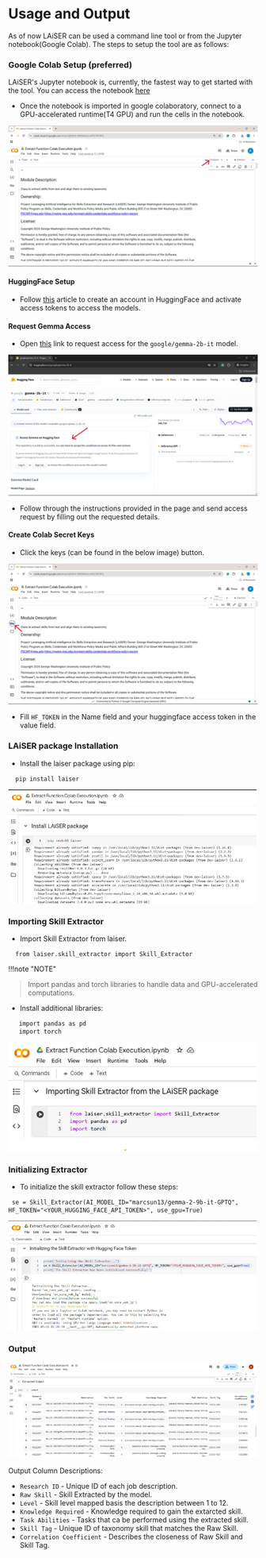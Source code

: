 # Usage and Output

As of now LAiSER can be used a command line tool or from the Jupyter notebook(Google Colab). The steps to setup the tool are as follows:


### Google Colab Setup (preferred)
LAiSER's Jupyter notebook is, currently, the fastest way to get started with the tool. You can access the notebook [here](https://github.com/LAiSER-Software/extract-module/blob/development/dev_space/Extract%20Function%20Colab%20Execution.ipynb)

- Once the notebook is imported in google colaboratory, connect to a GPU-accelerated runtime(T4 GPU) and run the cells in the notebook.

![connect-image](./assets/t4-connect-screenshot.png)


#### HuggingFace Setup

- Follow [this](https://www.educative.io/answers/how-to-get-an-access-token-for-hugging-face) article to create an account in HuggingFace and activate access tokens to access the models.


#### Request Gemma Access

- Open [this](https://huggingface.co/google/gemma-2b-it) link to request access for the `google/gemma-2b-it` model.

![gemma-access](./assets/gemma-access.png)

- Follow through the instructions provided in the page and send access request by filling out the requested details.


#### Create Colab Secret Keys

- Click the keys (can be found in the below image) button.

![key-button](./assets/access-key-button.png)

- Fill `HF_TOKEN` in the Name field and your huggingface access token in the value field.



### LAiSER package Installation

- Install the laiser package using pip:

```shell
  pip install laiser
```
![key-button](./assets/Installing_LAiSER_Package.png)



### Importing Skill Extractor 

- Import Skill Extractor from laiser.

 ```shell
   from laiser.skill_extractor import Skill_Extractor
 ```
!!!note "NOTE"
 > Import pandas and torch libraries to handle data and GPU-accelerated computations.

- Install additional libraries:
  
 ```shell
    import pandas as pd
    import torch
 ```
![key-button](./assets/Importing_SkilL_Extractor_from_LAiSER.png)


### Initializing Extractor

- To initialize the skill extractor follow these steps:

 ```shell
  se = Skill_Extractor(AI_MODEL_ID="marcsun13/gemma-2-9b-it-GPTQ", HF_TOKEN="<YOUR_HUGGING_FACE_API_TOKEN>", use_gpu=True)
 ```
![key-button](./assets/Initializing_Skill_Extractor.png)


### Output

![output](./assets/final_output_0.2v.png)

Output Column Descriptions:

- `Research ID` - Unique ID of each job description.
- `Raw Skill` - Skill Extracted by the model.
- `Level` - Skill level mapped basis the description between 1 to 12.
- `Knowledge Required` - Knowledge required to gain the extarcted skill.
- `Task Abilities` - Tasks that ca be performed using the extracted skill.
- `Skill Tag` - Unique ID of taxonomy skill that matches the Raw Skill.
- `Correlation Coefficient` - Describes the closeness of Raw Skill and Skill Tag.
